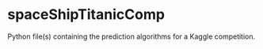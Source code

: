 # spaceShipTitanicComp
Python file(s) containing the prediction algorithms for a Kaggle competition. 
